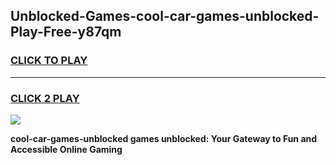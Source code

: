 
## Unblocked-Games-cool-car-games-unblocked-Play-Free-y87qm
<h3>
<a href="https://premium76.site?title=cool-car-games-unblocked&ref=21A">CLICK TO PLAY</a></h3>
<hr>

<h3>
<a href="https://premium76.site?title=cool-car-games-unblocked&ref=21A">CLICK 2 PLAY</a>
  
</h3>

<a href="https://premium76.site?title=cool-car-games-unblocked&ref=21A"><img src="https://clearcache.store/games.png"></a>


**cool-car-games-unblocked games unblocked: Your Gateway to Fun and Accessible Online Gaming**
